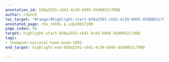 ```yaml
---
annotation_id: b58a2591-c641-4c59-b995-d5d0052c7988
author: rdunn5
tei_target: "#range(#highlight-start-b58a2591-c641-4c59-b995-d5d0052c7988, #highlight-end-b58a2591-c641-4c59-b995-d5d0052c7988)"
annotated_page: rdx_r8t0s.p.idp20017200
page_index: 50
target: highlight-start-b58a2591-c641-4c59-b995-d5d0052c7988
tags:
- thompson-national-hymn-book-1893
end_target: highlight-end-b58a2591-c641-4c59-b995-d5d0052c7988

---
```

